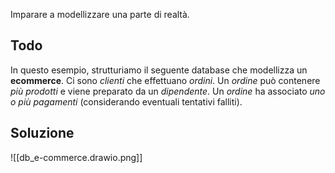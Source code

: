 Imparare a modellizzare una parte di realtà.
## Todo
In questo esempio, strutturiamo il seguente database che modellizza un **ecommerce**.
Ci sono *clienti* che effettuano *ordini*.
Un *ordine* può contenere *più prodotti* e viene preparato da un *dipendente*.
Un *ordine* ha associato *uno o più pagamenti* (considerando eventuali tentativi falliti).

## Soluzione
![[db_e-commerce.drawio.png]]
